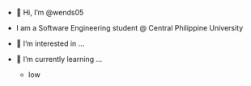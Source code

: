 - 👋 Hi, I’m @wends05

- I am a Software Engineering student @ Central Philippine University

- 👀 I’m interested in ...
- 🌱 I’m currently learning ...
  - low

<!---
wends05/wends05 is a ✨ special ✨ repository because its `README.md` (this file) appears on your GitHub profile.
You can click the Preview link to take a look at your changes.
--->
